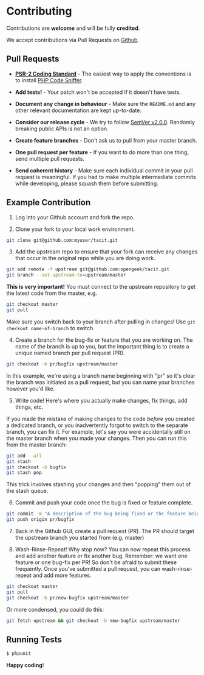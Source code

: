 # Contributing

Contributions are **welcome** and will be fully **credited**.

We accept contributions via Pull Requests on [Github](https://github.com/opengeek/tacit/pulls).


## Pull Requests

- **[PSR-2 Coding Standard](https://github.com/php-fig/fig-standards/blob/master/accepted/PSR-2-coding-style-guide.md)** - The easiest way to apply the conventions is to install [PHP Code Sniffer](http://pear.php.net/package/PHP_CodeSniffer).

- **Add tests!** - Your patch won't be accepted if it doesn't have tests.

- **Document any change in behaviour** - Make sure the `README.md` and any other relevant documentation are kept up-to-date.

- **Consider our release cycle** - We try to follow [SemVer v2.0.0](http://semver.org/). Randomly breaking public APIs is not an option.

- **Create feature branches** - Don't ask us to pull from your master branch.

- **One pull request per feature** - If you want to do more than one thing, send multiple pull requests.

- **Send coherent history** - Make sure each individual commit in your pull request is meaningful. If you had to make multiple intermediate commits while developing, please squash them before submitting.


## Example Contribution

1. Log into your Github account and fork the repo.

2. Clone your fork to your local work environment.

```bash
git clone git@github.com:myuser/tacit.git
```

3. Add the upstream repo to ensure that your fork can receive any changes that occur in the original repo while you are doing work.

``` bash
git add remote -f upstream git@github.com:opengeek/tacit.git
git branch --set-upstream-to=upstream/master
```

**This is very important!** You must connect to the upstream repository to get the latest code from the master, e.g.

```bash
git checkout master
git pull
```

Make sure you switch back to your branch after pulling in changes!  Use `git checkout name-of-branch` to switch.


4. Create a branch for the bug-fix or feature that you are working on.  The name of the branch is up to you, but the important thing is to create a unique named branch per pull request (PR).

```bash
git checkout -b pr/bugfix upstream/master
```

In this example, we're using a branch name beginning with "pr" so it's clear the branch was initiated as a pull request, but you can name your branches however you'd like.

5. Write code!  Here's where you actually make changes, fix things, add things, etc.

If you made the mistake of making changes to the code _before_ you created a dedicated branch, or you inadvertently forgot to switch to the separate branch, you can fix it.  For example, let's say you were accidentally still on the master branch when you made your changes.  Then you can run this from the master branch:

```bash
git add --all 
git stash
git checkout -b bugfix
git stash pop
```

This trick involves stashing your changes and then "popping" them out of the stash queue.


6. Commit and push your code once the bug is fixed or feature complete.

```bash
git commit -m "A description of the bug being fixed or the feature being added"
git push origin pr/bugfix
```

7. Back in the Github GUI, create a pull request (PR).  The PR should target the upstream branch you started from (e.g. master)

8. Wash-Rinse-Repeat!  Why stop now?  You can now repeat this process and add another feature or fix another bug.  Remember: we want one feature or one bug-fix per PR!  So don't be afraid to submit these frequently.  Once you've submitted a pull request, you can wash-rinse-repeat and add more features.

```bash
git checkout master
git pull
git checkout -b pr/new-bugfix upstream/master
```

Or more condensed, you could do this:

```bash
git fetch upstream && git checkout -b new-bugfix upstream/master
```


## Running Tests

``` bash
$ phpunit
```


**Happy coding**!
